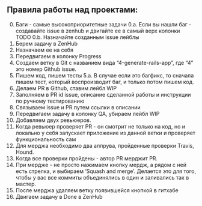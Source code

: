 ## Правила работы над проектaми:

0. Баги - самые высокоприоритетные задачи
0.a. Если вы нашли баг - создавайте issue в zenhub и двигайте ее в самый верх колонки TODO
0.b. Назначайте созданным issue лейблы
1. Берем задачу в ZenHub
2. Назначаем ее на себя
3. Передвигаем в колонку Progress
4. Создаем ветку в Git с названием вида “4-generate-rails-app”, где “4” это номер Github issue.
5. Пишем код, пишем тесты
5.a. В случае если это багфикс, то сначала пишем тест, который воспроизводит баг, и только потом пишем код.
6. Делаем PR в Github, ставим лейбл WIP
7. Заполняем в PR id issue, описание сделанной работы и инструкции по ручному тестированию
8. Связываем issue и PR путем ссылки в описании
9. Передвигаем задачу в колонку QA, убираем лейбл WIP
10. Добавляем двух ревьюеров.
11. Когда ревьюер проверяет PR - он смотрит не только на код, но и локально у себя запускает приложение из данной ветки и проверяет функциональность сам
12. Для мерджа необходимо два аппрува, пройденные проверки Travis, Hound.
13. Когда все проверки пройдены - автор PR мерджит PR.
14. При мердже - не просто нажимаем кнопку мердж, а рядом с ней есть стрелка, и выбираем ‘Squash and merge’. Делается это для того, чтобы у вас все коммиты объединялись в один и заливались так в мастер.
15. После мерджа удаляем ветку появившейся кнопкой в гитхабе
16. Двигаем задачу в Done в ZenHub
